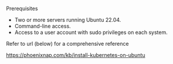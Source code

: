 Prerequisites

- Two or more servers running Ubuntu 22.04.
- Command-line access.
- Access to a user account with sudo privileges on each system.

Refer to url (below) for a comprehensive reference

https://phoenixnap.com/kb/install-kubernetes-on-ubuntu
